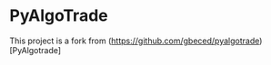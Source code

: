 PyAlgoTrade
===========

This project is a fork from (https://github.com/gbeced/pyalgotrade)[PyAlgotrade]
